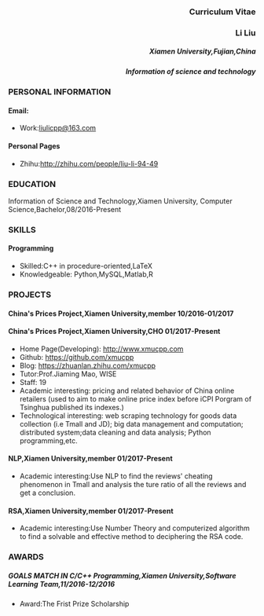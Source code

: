 ### <div align=right>Curriculum Vitae 
### <div align=right>Li Liu
##### <div align=right> Xiamen University,Fujian,China
#####  <div align=right> Information of science and technology </div></div></div>
### PERSONAL INFORMATION
#### Email:
- Work:liulicpp@163.com 

#### Personal Pages
- Zhihu:http://zhihu.com/people/liu-li-94-49

### EDUCATION
Information of Science and Technology,Xiamen University, Computer Science,Bachelor,08/2016-Present

### SKILLS

#### Programming

- Skilled:C++ in procedure-oriented,LaTeX
- Knowledgeable: Python,MySQL,Matlab,R

### PROJECTS

#### China's Prices Project,Xiamen University,member 10/2016-01/2017

#### China's Prices Project,Xiamen University,CHO 01/2017-Present

- Home Page(Developing): http://www.xmucpp.com
- Github: https://github.com/xmucpp
- Blog: https://zhuanlan.zhihu.com/xmucpp
- Tutor:Prof.Jiaming Mao, WISE
- Staff: 19
- Academic interesting: pricing and related behavior of China online retailers (used to aim to make online price index before iCPI Porgram of Tsinghua published its indexes.)
- Technological interesting: web scraping technology for goods data collection (i.e Tmall and JD); big data management and computation; distributed system;data cleaning and data analysis; Python programming,etc.

#### NLP,Xiamen University,member 01/2017-Present
- Academic interesting:Use NLP to find the reviews' cheating phenomenon in Tmall and analysis the ture ratio of all the reviews and get a conclusion.

#### RSA,Xiamen University,member 01/2017-Present
- Academic interesting:Use Number Theory and computerized algorithm to find a solvable  and effective method to deciphering the RSA code.

### AWARDS

##### GOALS MATCH IN C/C++ Programming,Xiamen University,Software Learning Team,11/2016-12/2016

- Award:The Frist Prize Scholarship
